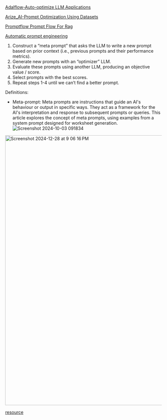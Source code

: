 [Adalflow-Auto-optimize LLM Applications](https://github.com/SylphAI-Inc/AdalFlow)

[Arize_AI-Prompt Optimization Using Datasets](https://colab.research.google.com/gist/exiao/9ff8d9e0db4462911ca5fd9aa99e82b6/product-manager-experiment.ipynb)


[Promptflow Prompt Flow For Rag](https://www.restack.io/p/promptflow-answer-prompt-flow-for-rag-cat-ai)

[Automatic prompt engineering](https://x.com/cwolferesearch/status/1841557739308286424)

1. Construct a “meta prompt” that asks the LLM to write a new prompt based on prior context (i.e., previous prompts and their performance metrics).
2. Generate new prompts with an “optimizer” LLM.
3. Evaluate these prompts using another LLM, producing an objective value / score.
4. Select prompts with the best scores.
5. Repeat steps 1-4 until we can’t find a better prompt.


Definitions:
- Meta-prompt: Meta prompts are instructions that guide an AI's behaviour or output in specific ways. They act as a framework for the AI's interpretation and response to subsequent prompts or queries. This article explores the concept of meta prompts, using examples from a system prompt designed for worksheet generation.
![Screenshot 2024-10-03 091834](https://github.com/user-attachments/assets/d92ae568-2154-425c-8f00-384400d14d23)


<img width="869" alt="Screenshot 2024-12-28 at 9 06 16 PM" src="https://github.com/user-attachments/assets/66b05885-dfeb-49c6-a031-54f6cb9de813" />

[resource](https://ihey.cc/rag/rag-query-optimization-howto/)
